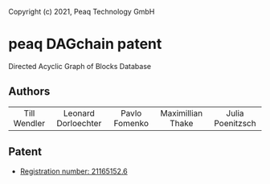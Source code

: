 Copyright (c) 2021, Peaq Technology GmbH
# peaq DAGchain patent

Directed Acyclic Graph of Blocks Database


## Authors

<table style="text-align: center; border-width: 0;">
  <tr>
   <td>Till Wendler
   </td>
   <td>Leonard Dorloechter<br/>
   </td>	 
   <td>Pavlo Fomenko<br/>
   </td>	  
   <td>Maximillian Thake<br/>
   </td>	 
   <td>Julia Poenitzsch<br/>
   </td>	 
</tr>
</table>

## Patent

- [Registration number: 21165152.6](DAGChain_0_3_0.pdf)
